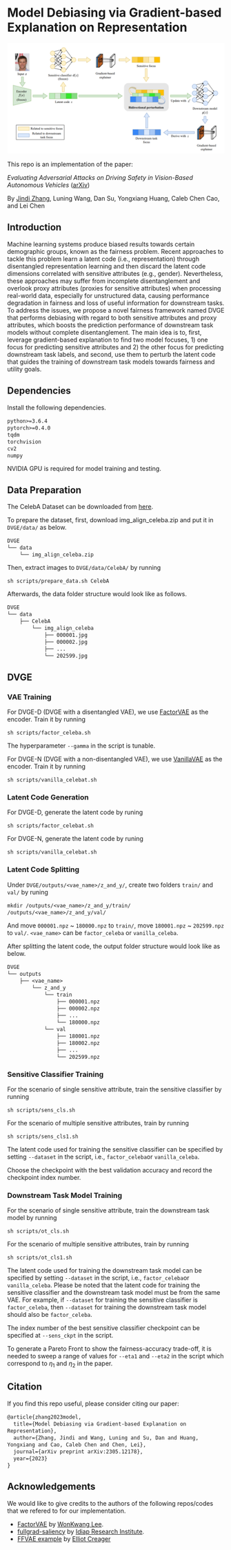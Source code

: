 # Model Debiasing via Gradient-based Explanation on Representation

![framework diagram](https://github.com/DexterJZ/dexterjz.github.io/blob/main/images/dvge.png)

This repo is an implementation of the paper:

*Evaluating Adversarial Attacks on Driving Safety in Vision-Based Autonomous Vehicles* ([arXiv](https://arxiv.org/abs/2305.12178))

By [Jindi Zhang](https://dexterjz.github.io/), Luning Wang, Dan Su, Yongxiang Huang, Caleb Chen Cao, and Lei Chen

## Introduction

Machine learning systems produce biased results towards certain demographic groups, known as the fairness problem. Recent approaches to tackle this problem learn a latent code (i.e., representation) through disentangled representation learning and then discard the latent code dimensions correlated with sensitive attributes (e.g., gender). Nevertheless, these approaches may suffer from incomplete disentanglement and overlook proxy attributes (proxies for sensitive attributes) when processing real-world data, especially for unstructured data, causing performance degradation in fairness and loss of useful information for downstream tasks. To address the issues, we propose a novel fairness framework named DVGE that performs debiasing with regard to both sensitive attributes and proxy attributes, which boosts the prediction performance of downstream task models without complete disentanglement. The main idea is to, first, leverage gradient-based explanation to find two model focuses, 1) one focus for predicting sensitive attributes and 2) the other focus for predicting downstream task labels, and second, use them to perturb the latent code that guides the training of downstream task models towards fairness and utility goals.

## Dependencies

Install the following dependencies.
```
python>=3.6.4
pytorch>=0.4.0
tqdm
torchvision
cv2
numpy
```

NVIDIA GPU is required for model training and testing.

## Data Preparation

The CelebA Dataset can be downloaded from [here](http://mmlab.ie.cuhk.edu.hk/projects/CelebA.html).

To prepare the dataset, first, download img_align_celeba.zip and put it in `DVGE/data/` as below.
```
DVGE
└── data
    └── img_align_celeba.zip
```

Then, extract images to ```DVGE/data/CelebA/``` by running
```
sh scripts/prepare_data.sh CelebA
```

Afterwards, the data folder structure would look like as follows.
```
DVGE
└── data
    ├── CelebA
        └── img_align_celeba
            ├── 000001.jpg
            ├── 000002.jpg
            ├── ...
            └── 202599.jpg
```

## DVGE

### VAE Training

For DVGE-D (DVGE with a disentangled VAE), we use [FactorVAE](http://proceedings.mlr.press/v80/kim18b/kim18b.pdf) as the encoder. Train it by running
```
sh scripts/factor_celeba.sh
```

The hyperparameter `--gamma` in the script is tunable.

For DVGE-N (DVGE with a non-disentangled VAE), we use [VanillaVAE](https://arxiv.org/pdf/1312.6114.pdf) as the encoder. Train it by running
```
sh scripts/vanilla_celebat.sh
```

### Latent Code Generation

For DVGE-D, generate the latent code by runing
```
sh scripts/factor_celebat.sh
```

For DVGE-N, generate the latent code by runing
```
sh scripts/vanilla_celebat.sh
```

### Latent Code Splitting

Under `DVGE/outputs/<vae_name>/z_and_y/`, create two folders `train/` and `val/` by runing
```
mkdir /outputs/<vae_name>/z_and_y/train/ /outputs/<vae_name>/z_and_y/val/
```

And move `000001.npz` ~ `180000.npz` to `train/`, move `180001.npz` ~ `202599.npz` to `val/`. `<vae_name>` can be `factor_celeba` or `vanilla_celeba`.

After splitting the latent code, the output folder structure would look like as below.
```
DVGE
└── outputs
    ├── <vae_name>
        └── z_and_y
            └── train
                ├── 000001.npz
                ├── 000002.npz
                ├── ...
                └── 180000.npz
            └── val
                ├── 180001.npz
                ├── 180002.npz
                ├── ...
                └── 202599.npz
```

### Sensitive Classifier Training

For the scenario of single sensitive attribute, train the sensitive classifier by running
```
sh scripts/sens_cls.sh
```

For the scenario of multiple sensitive attributes, train by running
```
sh scripts/sens_cls1.sh
```

The latent code used for training the sensitive classifier can be specified by setting `--dataset` in the script, i.e., `factor_celeba`or `vanilla_celeba`.

Choose the checkpoint with the best validation accuracy and record the checkpoint index number.

### Downstream Task Model Training

For the scenario of single sensitive attribute, train the downstream task model by running
```
sh scripts/ot_cls.sh
```

For the scenario of multiple sensitive attributes, train by running
```
sh scripts/ot_cls1.sh
```

The latent code used for training the downstream task model can be specified by setting `--dataset` in the script, i.e., `factor_celeba`or `vanilla_celeba`. Please be noted that the latent code for training the sensitive classifier and the downstream task model must be from the same VAE. For example, if `--dataset` for training the sensitive classifier is `factor_celeba`, then `--dataset` for training the downstream task model should also be `factor_celeba`.

The index number of the best sensitive classifier checkpoint can be specified at `--sens_ckpt` in the script.

To generate a Pareto Front to show the fairness-accuracy trade-off, it is needed to sweep a range of values for `--eta1` and `--eta2` in the script which correspond to $\eta_{1}$ and $\eta_{2}$ in the paper.

## Citation

If you find this repo useful, please consider citing our paper:
```
@article{zhang2023model,
  title={Model Debiasing via Gradient-based Explanation on Representation},
  author={Zhang, Jindi and Wang, Luning and Su, Dan and Huang, Yongxiang and Cao, Caleb Chen and Chen, Lei},
  journal={arXiv preprint arXiv:2305.12178},
  year={2023}
}
```

## Acknowledgements

We would like to give credits to the authors of the following repos/codes that we refered to for our implementation.
- [FactorVAE](https://github.com/1Konny/FactorVAE) by [WonKwang Lee](https://github.com/1Konny/).
- [fullgrad-saliency](https://github.com/idiap/fullgrad-saliency) by [Idiap Research Institute](https://github.com/idiap).
- [FFVAE example](https://gist.github.com/ecreager/e152782ba8c459009ddcae680b4c7684) by [Elliot Creager](https://www.cs.toronto.edu/~creager/)
